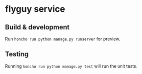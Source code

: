 # flyguy service

## Build & development

Run `honcho run python manage.py runserver` for preview.

## Testing

Running `honcho run python manage.py test` will run the unit tests.
